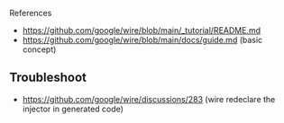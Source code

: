 
References
- https://github.com/google/wire/blob/main/_tutorial/README.md
- https://github.com/google/wire/blob/main/docs/guide.md (basic concept)

## Troubleshoot
- https://github.com/google/wire/discussions/283 (wire redeclare the injector in generated code)